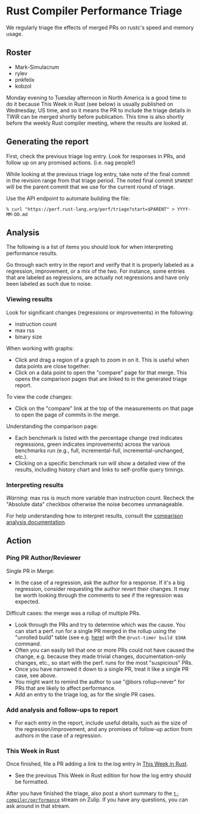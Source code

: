 # Rust Compiler Performance Triage

We regularly triage the effects of merged PRs on rustc's speed and memory
usage.

## Roster

- Mark-Simulacrum
- rylev
- pnkfelix
- kobzol

Monday evening to Tuesday afternoon in North America is a good time to do it 
because This Week in Rust (see below) is usually published on Wednesday, US time, 
and so it means the PR to include the triage details in TWiR can be merged shortly 
before publication. This time is also shortly before the weekly Rust compiler 
meeting, where the results are looked at.

## Generating the report

First, check the previous triage log entry. Look for responses in PRs, and
follow up on any promised actions. (i.e. nag people!)

While looking at the previous triage log entry, take note of the final commit in
the revision range from that triage period. The noted final commit `$PARENT` will
be the parent commit that we use for the current round of triage.

Use the API endpoint to automate building the file:

```
% curl "https://perf.rust-lang.org/perf/triage?start=$PARENT" > YYYY-MM-DD.md
```

## Analysis

The following is a list of items you should look for when interpreting performance results. 

Go through each entry in the report and verify that it is properly labeled as a regression, 
improvement, or a mix of the two. For instance, some entries that are labeled as regressions, 
are actually not regressions and have only been labeled as such due to noise.

### Viewing results

Look for significant changes (regressions or improvements) in the following:
- instruction count
- max rss
- binary size

When working with graphs: 
- Click and drag a region of a graph to zoom in on it. This is useful when data
  points are close together.
- Click on a data point to open the "compare" page for that merge. This opens the comparison pages that are linked to in the generated triage report.

To view the code changes:
- Click on the "compare" link at the top of the measurements on that page to
  open the page of commits in the merge.

Understanding the comparison page:
- Each benchmark is listed with the percentage change 
  (red indicates regressions, green indicates improvements) across the various 
  benchmarks run (e.g., full, incremental-full, incremental-unchanged, etc.).
- Clicking on a specific benchmark run will show a detailed view of the results, including
  history chart and links to self-profile query timings.

### Interpreting results

*Warning*: max rss is much more variable than instruction count. Recheck the "Absolute
data" checkbox otherwise the noise becomes unmanageable.

For help understanding how to interpret results, consult the [comparison analysis documentation](../docs/comparison-analysis.md).

## Action

### Ping PR Author/Reviewer 

Single PR in Merge:
- In the case of a regression, ask the author for a response. If it's a big
  regression, consider requesting the author revert their changes. It may 
  be worth looking through the comments to see if the regression was expected.

Difficult cases: the merge was a rollup of multiple PRs.
- Look through the PRs and try to determine which was the cause. You can start
  a perf. run for a single PR merged in the rollup using the "unrolled build"
  table (see e.g. [here](https://github.com/rust-lang/rust/pull/119313#issuecomment-1869441617)) with
  the `@rust-timer build $SHA` command.
- Often you can easily tell that one or more PRs could not have caused the change, e.g.
  because they made trivial changes, documentation-only changes, etc., so start with the
  perf. runs for the most "suspicious" PRs.
- Once you have narrowed it down to a single PR, treat it like a single PR case, see above.
- You might want to remind the author to use "@bors rollup=never" for PRs
  that are likely to affect performance.
- Add an entry to the triage log, as for the single PR cases.

### Add analysis and follow-ups to report

- For each entry in the report, include useful details, such as the size of the regression/improvement,
  and any promises of follow-up action from authors in the case of a regression.

### This Week in Rust 

Once finished, file a PR adding a link to the log entry in [This Week in
Rust](https://github.com/emberian/this-week-in-rust/).
- See the previous This Week in Rust edition for how the log entry should be formatted.

After you have finished the triage, also post a short summary to the
[`t-compiler/performance`](https://rust-lang.zulipchat.com/#narrow/stream/247081-t-compiler.2Fperformance)
stream on Zulip. If you have any questions, you can ask around in that stream.
